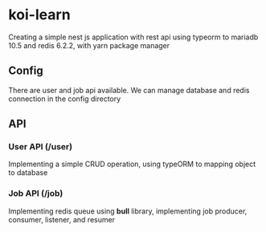 # koi-learn
Creating a simple nest js application with rest api using typeorm to  mariadb 10.5 and redis 6.2.2, with yarn package manager

## Config
There are user and job api available. We can manage database and redis connection in the config directory

## API

  ### User API (/user)
  Implementing a simple CRUD operation, using typeORM to mapping object to database

  ### Job API (/job)
  Implementing redis queue using <b>bull</b> library, implementing job producer, consumer, listener, and resumer